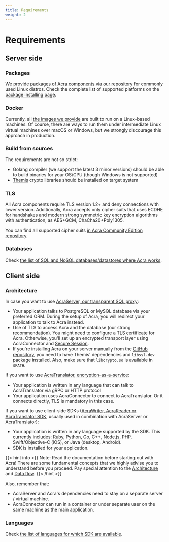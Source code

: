 ```yaml
---
title: Requirements
weight: 2
---
```


# Requirements

## Server side

### Packages

We provide [packages of Acra components via our repository](https://pkgs.cossacklabs.com/stable/) for commonly used Linux distros. Check the complete list of supported platforms on the [package installing page](/acra/getting-started/installing/installing-acra-from-repository/).

### Docker

Currently, all [the images we provide](/acra/getting-started/installing/launching-acra-from-docker-images/) are built to run on a Linux-based machines. Of course, there are ways to run them under intermediate Linux virtual machines over macOS or Windows, but we strongly discourage this approach in production.

### Build from sources

The requirements are not so strict:
* Golang compiler (we support the latest 3 minor versions) should be able to build binaries for your OS/CPU (though Windows is not supported)
* [Themis](https://github.com/cossacklabs/themis/#availability) crypto libraries should be installed on target system

### TLS

All Acra components require TLS version 1.2+ and deny connections with lower version. Additionally, Acra accepts only 
cipher suits that uses ECDHE for handshakes and modern strong symmetric key encryption algorithms with authentication, as 
AES+GCM, ChaCha20+Poly1305. 

You can find all supported cipher suits [in Acra Community Edition repository](https://github.com/cossacklabs/acra/blob/release/0.85.0/network/tls_wrapper.go#L33).

### Databases

Check [the list of SQL and NoSQL databases/datastores where Acra works](/acra/getting-started/availability/#databases).


## Client side

### Architecture

In case you want to use [AcraServer, our transparent SQL proxy](/acra/acra-in-depth/architecture/acraserver/):

- Your application talks to PostgreSQL or MySQL database via your preferred ORM. During the setup of Acra, you will redirect your application to talk to Acra instead.
- Use of TLS to access Acra and the database (our strong recommendation). You might need to configure a TLS certificate for Acra. Otherwise, you'll set up an encrypted transport layer using AcraConnector and [Secure Session](/themis/crypto-theory/cryptosystems/secure-session/).
- If you're installing Acra on your server manually from the [GitHub repository](https://github.com/cossacklabs/acra), you need to have Themis' dependencies and `libssl-dev` package installed. Also, make sure that `libcrypto.so` is available in `$PATH`.

If you want to use [AcraTranslator, encryption-as-a-service](/acra/acra-in-depth/architecture/acratranslator/):

- Your application is written in any language that can talk to AcraTranslator via gRPC or HTTP protocol
- Your application uses AcraConnector to connect to AcraTranslator.
  Or it connects directly, TLS is mandatory in this case.

If you want to use client-side SDKs ([AcraWriter, AcraReader or AcraTranslator SDK](/acra/acra-in-depth/architecture/sdks/), usually used in combination with AcraServer or AcraTranslator):

- Your application is written in any language supported by the SDK.
  This currently includes: Ruby, Python, Go, C++, Node.js, PHP, Swift/Objective-C (iOS), or Java (desktop, Android).
- SDK is installed for your application.

{{< hint info >}}
Note: Read the documentation before starting out with Acra!
There are some fundamental concepts that we highly advise you to understand before you proceed.
Pay special attention to the [Architecture](/acra/acra-in-depth/architecture/)
and [Data flow](/acra/acra-in-depth/data-flow/).
{{< /hint >}}

Also, remember that:

- AcraServer and Acra's dependencies need to stay on a separate server / virtual machine.
- AcraConnector can run in a container or under separate user on the same machine as the main application.

### Languages

Check [the list of languages for which SDK are available](/acra/getting-started/availability/#sdks).
